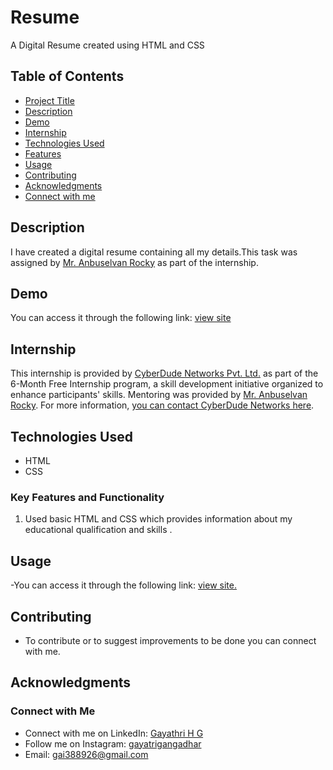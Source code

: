 # Resume
A Digital Resume created using HTML and CSS
## Table of Contents
- [Project Title](#project-title)
- [Description](#description)
- [Demo](#demo)
- [Internship](#internship)
- [Technologies Used](#technologies-used)
- [Features](#features)
- [Usage](#usage)
- [Contributing](#contributing)
- [Acknowledgments](#acknowledgments)
- [Connect with me](#Connect-with-Me)

## Description

I have created a digital resume containing all my details.This task was assigned by [Mr. Anbuselvan Rocky](https://instagram.com/anbuselvanrocky) as part of the internship. 

## Demo
You can access it through the following link: [view site](https://gayathrihg.github.io/Resume/)

## Internship

This internship is provided by [CyberDude Networks Pvt. Ltd.](https://youtube.com/cyberdudenetworks) as part of the 6-Month Free Internship program, a skill development initiative organized to enhance participants' skills. Mentoring was provided by [Mr. Anbuselvan Rocky](https://instagram.com/anbuselvanrocky). For more information, [you can contact CyberDude Networks here](https://cyberdudenetworks.com).

## Technologies Used

- HTML
- CSS

### Key Features and Functionality

1.  Used basic HTML and CSS which provides information about my educational qualification and skills .

## Usage
-You can access it through the following link: [view site.](https://gayathrihg.github.io/Resume/)

## Contributing
- To contribute or to suggest improvements to be done you can connect with me.

## Acknowledgments

### Connect with Me
- Connect with me on LinkedIn: [Gayathri H G](www.linkedin.com/in/gayathri-h-g-2151361ba)
- Follow me on Instagram: [gayatrigangadhar](https://www.instagram.com/)
- Email: [gai388926@gmail.com](gai388926@gmail.com)







